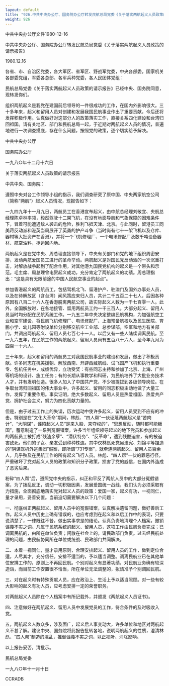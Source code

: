 ```yaml
---
layout: default
title: "926.中共中央办公厅、国务院办公厅转发民航总局党委《关于落实两航起义人员政策的请示报告》"
weight: 926
---
```


中共中央办公厅文件1980-12-16

中共中央办公厅、国务院办公厅转发民航总局党委《关于落实两航起义人员政策的请示报告》

1980.12.16

各省、市、自治区党委，各大军区、省军区、野战军党委，中央各部委，国家机关各部委党组，军委各总部、各军兵种党委，各人民团体党组：

民航总局党委《关于落实两航起义人员政策的请示报告》已经中央、国务院同意，现转发你们。

组织两航起义是我党在建国前后领导的一件很成功的工作，在国内外影响很大。三十多年来，起义和留用人员对创建和发展我国民航事业作出了重要贡献，今后还将发挥积极作用。认真做好对这部分人的政策落实工作，直接关系四化建设和台湾归回祖国。请有关地区、部门和民航总局一起，于近期对两航起义人员的情况，普遍地进行一次调查摸底，存在什么问题，按照党的政策，逐个切实给予解决。

中共中央办公厅

国务院办公厅

一九八○年十二月十六日

关于落实两航起义人员政策的请示报告

中共中央、国务院：

遵照中央对台工作领导小组的指示，我们调查研究了原中国、中央两家航空公司（简称“两航”）起义人员情况，现报告如下：

一九四九年十一月九日，两航员工在香港宣布起义，由中航总经理刘敬宜、央航总经理陈卓林率领，毅然驾驶十二架飞机，在没有地面导航和气象保障的困难条件下，冒着可能遭遇敌人袭击的危险，胜利飞抵天津、北京。与此同时，留港员工同美蒋反动派和港英当局展开了英勇的护产斗争（当时尚有七十一架飞机以及仓库、器材等大批资产在香港），并将一个飞机修理厂、一个电讯修配厂及数千吨设备器材、航空油料，抢运回内地。

两航起义是在党中央、周总理直接领导下，中央有关部门和党的地下组织周密安排，发动两航爱国员工进行的革命举动。两航起义是对国民党反动派的一次沉重打击，对解放战争起到了配合作用，对其他港九国民党机构的起义是一个带头和示范。毛主席、周总理曾电贺起义成功，充分肯定了两航起义的功绩。周总理指出：“这是具有无限前途的中国人民航空事业的起点”。

参加香港起义的两航员工，包括驾机北飞、留港护产、驻澳门及国外办事处人员，以及在待解放区（含台湾）闻风策应来归人员，共计二千五百二十七人，后因各种原因有八百二十六人在香港脱离两航公司，故实际起义人数为一千七百零一人。此外，全国解放时，在各地接管、留用两航员工约一千三百人。大部分起义、留用人员当时均分配在民航系统工作。一九五二年中央决定整编民航机构，为加强航空工业和空军建设，将民航飞机修理厂、电讯修配厂、上海预备航校以及民生医院、育鹏小学、幼儿园等附设单位分别移交航空工业部、总参谋部，空军和地方有关部门，共调出两航起义、留用人员七百七十一人。以后又有一些人陆续调离民航。至一九六五年，在民航工作的两航起义、留用人员尚有五百八十六人，至今年九月为四百一十六人。

三十年来，起义和留用的两航员工对我国民航事业的建设和发展，做出了积极贡献。许多同志在抗美援朝、解放西南、开辟西藏航线、试飞国产飞机和执行重要专、包机任务中，成绩优异，立功受奖：有些同志主持和参加了北京、上海、广州等机场的设计、施工任务；有的长期从事教学和科研，为民航培养了大批业务技术人才，并有发明创造。很多人加入了中国共产党，不少被提拔到各级领导岗位。在争取台湾归回祖国的伟大事业中，许多起义、留用的同志积极主动地做了大量工作，发挥了重要作用。事实证明，绝大多数起义、留用人员是热爱祖国、热爱共产党、拥护社会主义，努力为四化贡献力量的。

但是，由于过去工作上的失误，历次运动中使许多起义，留用人员受到不应有的冲击。特别是在”文化大革命”期间，林彪、“四人帮”一伙诬蔑两航起义是“苦肉计”、“大阴谋”，诬陷起义人员“是来入股、来夺权的“，“思想反动，随时都可能叛国”，蓄意制造了一系列冤假错案。许多当年组织领导起义的地下党员和参加起义的两航员工被打成“残渣余孽”、“潜伏特务”、“反革命”，遭到残酷迫害，有的被迫害致死。他们的子女、亲友受到种种株连。其中仅林彪死党吴法宪、刘锦平等捏造的“阴谋驾机外逃集团”假案，即所谓“731专案”，就牵连两航起义、留用人员百余人，几乎殃及在民航工作的所有起义飞行人员。林彪、“四人帮”一伙的罪恶行径，严重破坏了党对起义人员的政策和知识分子政策，损害了党的威信，在国内外造成了恶劣后果。

粉碎“四人帮”后，遵照党中央的指示，纠正和平反了两航人员中的大部分冤假错案，为了拨乱反正，调动一切积极因素，发展爱国统一战线，我们认为必须采取有力措施，全面彻底地落实党对起义人员的政策：爱国一家，起义有功，一视同仁，量才录用，妥善安置。当前迫切需要解决以下几个问题：

一、彻底纠正两航起义、留用人员中的冤假错案，认真解决遗留问题，做好善后工作。起义人员中历史上确有错误的，也应考虑到在起义和以后工作中的表现，只要说清楚了，一律既往不咎，做出实事求是的结论。认真负责地清理个人档案，撤销诬蔑不实之词。凡属于民航系统的起义、留用人员，这项工作由民航负责完成；已调离民航的，由所在单位负责；闲散在社会上的，请民政部门负责。过去经民航处理的问题，由民航协同所在单位或统战、民政部门共同解决。

二、本着一视同仁，量才录用原则，合理安排起义、留用人员的工作，做到定位合适，人尽其才，充分信任。安排不适当的，予以适当调整。调离民航业已在其他单位安排工作的，原则上不再回民航。个别对起义有显著功绩，对民航业务确有较深造诣，而目前工作安置很不恰当，所在单位无法调整的，拟请准予个别调回民航。

三、对在起义时有特殊贡献人员，应在政治上、生活上予以适当照顾。对一些有较大影响的起义有功人员，应考虑安排一定的荣誉职务。

对两航起义人员除在个人档案中有所记载外，并颁发《两航起义人员证书》。

四、注意做好在两航起义、留用人员中发展党员的工作，符合条件的及时吸收入党。

五，两航起义人数众多，涉及面广，起义后人事变动大，许多单位和地区对两航起义不甚了解。建议中央、国务院将此报告批转各地，说明两航起义的性质，澄清林彪、“四人帮”制造的混乱，推倒诬蔑不实之词，以正视听，消除影响。

以上报告妥否，清批示。

民航总局党委

一九八○年十一月十日

CCRADB

